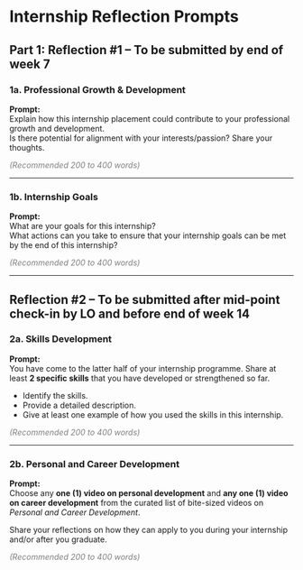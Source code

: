 # Internship Reflection Prompts

## Part 1: Reflection #1 – To be submitted by end of week 7

### 1a. Professional Growth & Development
**Prompt:**  
Explain how this internship placement could contribute to your professional growth and development.  
Is there potential for alignment with your interests/passion? Share your thoughts.  

<span style="color:gray">*(Recommended 200 to 400 words)*</span>

---

### 1b. Internship Goals
**Prompt:**  
What are your goals for this internship?  
What actions can you take to ensure that your internship goals can be met by the end of this internship?  

<span style="color:gray">*(Recommended 200 to 400 words)*</span>

---

## Reflection #2 – To be submitted after mid-point check-in by LO and before end of week 14

### 2a. Skills Development
**Prompt:**  
You have come to the latter half of your internship programme. Share at least **2 specific skills** that you have developed or strengthened so far.  

- Identify the skills.  
- Provide a detailed description.  
- Give at least one example of how you used the skills in this internship.  

<span style="color:gray">*(Recommended 200 to 400 words)*</span>

---

### 2b. Personal and Career Development
**Prompt:**  
Choose any **one (1) video on personal development** and **any one (1) video on career development** from the curated list of bite-sized videos on *Personal and Career Development*.  

Share your reflections on how they can apply to you during your internship and/or after you graduate.  

<span style="color:gray">*(Recommended 200 to 400 words)*</span>
